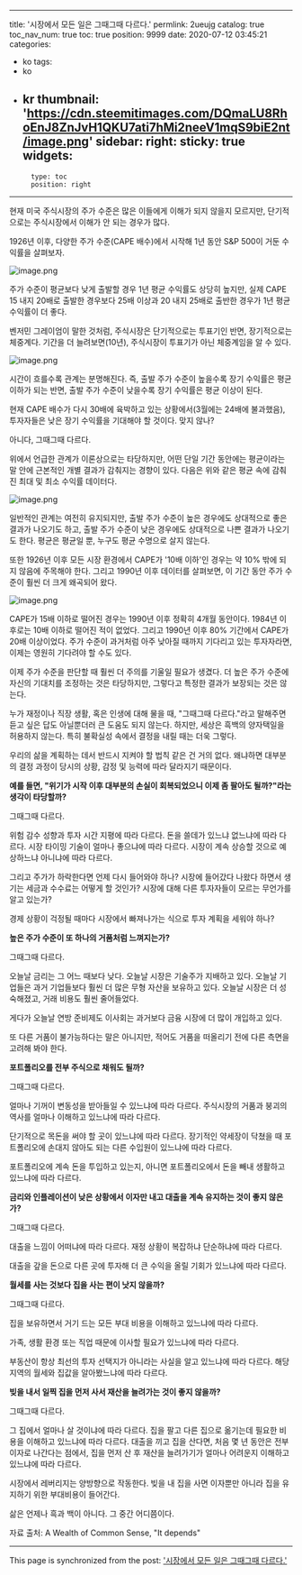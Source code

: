 
---
title: '시장에서 모든 일은 그때그때 다르다.'
permlink: 2ueujg
catalog: true
toc_nav_num: true
toc: true
position: 9999
date: 2020-07-12 03:45:21
categories:
- ko
tags:
- ko
- kr
thumbnail: 'https://cdn.steemitimages.com/DQmaLU8RhoEnJ8ZnJvH1QKU7ati7hMi2neeV1mqS9biE2nt/image.png'
sidebar:
    right:
        sticky: true
widgets:
    -
        type: toc
        position: right
---


현재 미국 주식시장의 주가 수준은 많은 이들에게 이해가 되지 않을지 모르지만, 단기적으로는 주식시장에서 이해가 안 되는 경우가 많다.

 

1926년 이후, 다양한 주가 수준(CAPE 배수)에서 시작해 1년 동안 S&P 500이 거둔 수익률을 살펴보자.

![image.png](https://cdn.steemitimages.com/DQmaLU8RhoEnJ8ZnJvH1QKU7ati7hMi2neeV1mqS9biE2nt/image.png)

주가 수준이 평균보다 낮게 출발할 경우 1년 평균 수익률도 상당히 높지만, 실제 CAPE 15 내지 20배로 출발한 경우보다 25배 이상과 20 내지 25배로 출반한 경우가 1년 평균 수익률이 더 좋다.

 

벤저민 그레이엄이 말한 것처럼, 주식시장은 단기적으로는 투표기인 반면, 장기적으로는 체중계다. 기간을 더 늘려보면(10년), 주식시장이 투표기가 아닌 체중계임을 알 수 있다.

![image.png](https://cdn.steemitimages.com/DQmWHAz3Q8tmKNEg4z2LmRwbVBM3JezV9A7vrnEuEtq362R/image.png)

시간이 흐를수록 관계는 분명해진다. 즉, 출발 주가 수준이 높을수록 장기 수익률은 평균 이하가 되는 반면, 출발 주가 수준이 낮을수록 장기 수익률은 평균 이상이 된다.

 

현재 CAPE 배수가 다시 30배에 육박하고 있는 상황에서(3월에는 24배에 불과했음), 투자자들은 낮은 장기 수익률을 기대해야 할 것이다. 맞지 않나?

 

아니다, 그때그때 다르다.

 

위에서 언급한 관계가 이론상으로는 타당하지만, 어떤 단일 기간 동안에는 평균이라는 말 안에 근본적인 개별 결과가 감춰지는 경향이 있다. 다음은 위와 같은 평균 속에 감춰진 최대 및 최소 수익률 데이터다.

![image.png](https://cdn.steemitimages.com/DQmU6bQqb8MSjasQi1Jb7z6NdyEoXwH2eFYSraQ6ih8zove/image.png)

일반적인 관계는 여전히 유지되지만, 출발 주가 수준이 높은 경우에도 상대적으로 좋은 결과가 나오기도 하고, 출발 주가 수준이 낮은 경우에도 상대적으로 나쁜 결과가 나오기도 한다. 평균은 평균일 뿐, 누구도 평균 수명으로 살지 않는다.

 

또한 1926년 이후 모든 시장 환경에서 CAPE가 '10배 이하'인 경우는 약 10% 밖에 되지 않음에 주목해야 한다. 그리고 1990년 이후 데이터를 살펴보면, 이 기간 동안 주가 수준이 훨씬 더 크게 왜곡되어 왔다.

![image.png](https://cdn.steemitimages.com/DQmSUfVpiAJ1SK4ZG2SW4UntVnBtsoNSQQhmAUPbQbw692b/image.png)

CAPE가 15배 이하로 떨어진 경우는 1990년 이후 정확히 4개월 동안이다. 1984년 이후로는 10배 이하로 떨어진 적이 없었다. 그리고 1990년 이후 80% 기간에서 CAPE가 20배 이상이었다. 주가 수준이 과거처럼 아주 낮아질 때까지 기다리고 있는 투자자라면, 이제는 영원히 기다려야 할 수도 있다.

 

이제 주가 수준을 판단할 때 훨씬 더 주의를 기울일 필요가 생겼다. 더 높은 주가 수준에 자신의 기대치를 조정하는 것은 타당하지만, 그렇다고 특정한 결과가 보장되는 것은 않는다.

 

누가 재정이나 직장 생활, 혹은 인생에 대해 물을 때, "그때그때 다르다."라고 말해주면 듣고 싶은 답도 아닐뿐더러 큰 도움도 되지 않는다. 하지만, 세상은 흑백의 양자택일을 허용하지 않는다. 특히 불확실성 속에서 결정을 내릴 때는 더욱 그렇다.

 

우리의 삶을 계획하는 데서 반드시 지켜야 할 법칙 같은 건 거의 없다. 왜냐하면 대부분의 결정 과정이 당시의 상황, 감정 및 능력에 따라 달라지기 때문이다.

 

**예를 들면, "위기가 시작 이후 대부분의 손실이 회복되었으니 이제 좀 팔아도 될까?"라는 생각이 타당할까?**

 

그때그때 다르다.

 

위험 감수 성향과 투자 시간 지평에 따라 다르다. 돈을 쓸데가 있느냐 없느냐에 따라 다르다. 시장 타이밍 기술이 얼마나 좋으냐에 따라 다르다. 시장이 계속 상승할 것으로 예상하느냐 아니냐에 따라 다르다.

 

그리고 주가가 하락한다면 언제 다시 들어와야 하나? 시장에 들어갔다 나왔다 하면서 생기는 세금과 수수료는 어떻게 할 것인가? 시장에 대해 다른 투자자들이 모르는 무언가를 알고 있는가?

 

경제 상황이 걱정될 때마다 시장에서 빠져나가는 식으로 투자 계획을 세워야 하나?

 

**높은 주가 수준이 또 하나의 거품처럼 느껴지는가?**

 

그때그때 다르다.

 

오늘날 금리는 그 어느 때보다 낮다. 오늘날 시장은 기술주가 지배하고 있다. 오늘날 기업들은 과거 기업들보다 훨씬 더 많은 무형 자산을 보유하고 있다. 오늘날 시장은 더 성숙해졌고, 거래 비용도 훨씬 줄어들었다.

 

게다가 오늘날 연방 준비제도 이사회는 과거보다 금융 시장에 더 많이 개입하고 있다.

 

또 다른 거품이 불가능하다는 말은 아니지만, 적어도 거품을 떠올리기 전에 다른 측면을 고려해 봐야 한다.

 

**포트폴리오를 전부 주식으로 채워도 될까?**

 

그때그때 다르다.

 

얼마나 기꺼이 변동성을 받아들일 수 있느냐에 따라 다르다. 주식시장의 거품과 붕괴의 역사를 얼마나 이해하고 있느냐에 따라 다르다.

 

단기적으로 목돈을 써야 할 곳이 있느냐에 따라 다르다. 장기적인 약세장이 닥쳤을 때 포트폴리오에 손대지 않아도 되는 다른 수입원이 있느냐에 따라 다르다.

 

포트폴리오에 계속 돈을 투입하고 있는지, 아니면 포트폴리오에서 돈을 빼내 생활하고 있느냐에 따라 다르다.

 

**금리와 인플레이션이 낮은 상황에서 이자만 내고 대출을 계속 유지하는 것이 좋지 않은가?**

 

그때그때 다르다.

 

대출을 느낌이 어떠냐에 따라 다르다. 재정 상황이 복잡하냐 단순하냐에 따라 다르다.

 

대출을 갚을 돈으로 다른 곳에 투자해 더 큰 수익을 올릴 기회가 있느냐에 따라 다르다. 

 

**월세를 사는 것보다 집을 사는 편이 낫지 않을까?**

 

그때그때 다르다.

 

집을 보유하면서 거기 드는 모든 부대 비용을 이해하고 있느냐에 따라 다르다.

 

가족, 생활 환경 또는 직업 때문에 이사할 필요가 있느냐에 따라 다르다.

 

부동산이 항상 최선의 투자 선택지가 아니라는 사실을 알고 있느냐에 따라 다르다. 해당 지역의 월세와 집값을 알아봤느냐에 따라 다르다.

 

**빚을 내서 일찍 집을 먼저 사서 재산을 늘려가는 것이 좋지 않을까?**

 

그때그때 다르다.

 

그 집에서 얼마나 살 것이냐에 따라 다르다. 집을 팔고 다른 집으로 옮기는데 필요한 비용을 이해하고 있느냐에 따라 다르다. 대출을 끼고 집을 산다면, 처음 몇 년 동안은 전부 이자로 나간다는 점에서, 집을 먼저 산 후 재산을 늘려가기가 얼마나 어려운지 이해하고 있느냐에 따라 다르다.

 

시장에서 레버리지는 양방향으로 작동한다. 빚을 내 집을 사면 이자뿐만 아니라 집을 유지하기 위한 부대비용이 들어간다.

 

삶은 언제나 흑과 백이 아니다. 그 중간 어디쯤이다.

 

자료 출처: A Wealth of Common Sense, "It depends"

- - -

This page is synchronized from the post: ['시장에서 모든 일은 그때그때 다르다.'](https://steemit.com/@pius.pius/2ueujg)
